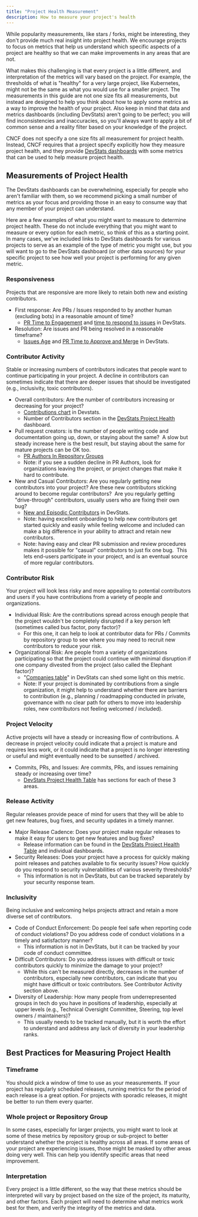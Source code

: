 ```yaml
---
title: "Project Health Measurement"
description: How to measure your project's health
---
```


While popularity measurements, like stars / forks, might be interesting, they
don't provide much real insight into project health. We encourage projects to
focus on metrics that help us understand which specific aspects of a project are
healthy so that we can make improvements in any areas that are not.

What makes this challenging is that every project is a little different, and
interpretation of the metrics will vary based on the project. For example, the
thresholds of what is "healthy" for a very large project, like Kubernetes, might
not be the same as what you would use for a smaller project. The measurements in
this guide are not one size fits all measurements, but instead are designed to
help you think about how to apply some metrics as a way to improve the health of
your project. Also keep in mind that data and metrics dashboards (including
DevStats) aren't going to be perfect; you will find inconsistencies and
inaccuracies, so you'll always want to apply a bit of common sense and a reality
filter based on your knowledge of the project.

CNCF does not specify a one size fits all measurement for project health.
Instead, CNCF requires that a project specify explicitly how they measure
project health, and they provide [DevStats
dashboards](https://all.devstats.cncf.io/d/8/dashboards?orgId=1&refresh=15m)
with some metrics that can be used to help measure project health.

## Measurements of Project Health

The DevStats dashboards can be overwhelming, especially for people who aren't
familiar with them, so we recommend picking a small number of metrics as your
focus and providing those in an easy to consume way that any member of your
project can understand.

Here are a few examples of what you might want to measure to determine project
health. These do not include everything that you might want to measure or every
option for each metric, so think of this as a starting point. In many cases,
we've included links to DevStats dashboards for various projects to serve as an
example of the type of metric you might use, but you will want to go to the
DevStats dashboard (or other data sources) for your specific project to see how
well your project is performing for any given metric.

### Responsiveness

Projects that are responsive are more likely to retain both new and existing
contributors. 

-   First response: Are PRs / Issues responded to by another human (excluding
    bots) in a reasonable amount of time?
    -   [PR Time to Engagement](https://envoy.devstats.cncf.io/d/10/pr-time-to-engagement?orgId=1)
and [time to respond to
issues](https://all.devstats.cncf.io/d/53/projects-health-table?orgId=1) in
DevStats.
-   Resolution: Are issues and PR being resolved in a reasonable timeframe?
    -   [Issues Age](https://k8s.devstats.cncf.io/d/15/issues-age-by-sig-and-repository-groups)
and [PR Time to Approve and Merge](https://k8s.devstats.cncf.io/d/44/pr-time-to-approve-and-merge?orgId=1)
in DevStats.

### Contributor Activity

Stable or increasing numbers of contributors indicates that people want to
continue participating in your project. A decline in contributors can sometimes
indicate that there are deeper issues that should be investigated (e.g.,
inclusivity, toxic contributors).

-   Overall contributors: Are the number of contributors increasing or
    decreasing for your project?
    -   [Contributions chart](https://k8s.devstats.cncf.io/d/74/contributions-chart?orgId=1) in Devstats.
    -   Number of Contributors section in the [DevStats Project Health](https://all.devstats.cncf.io/d/53/projects-health-table?orgId=1) dashboard.
-   Pull request creators: is the number of people writing code and
    documentation going up, down, or staying about the same?  A slow but steady
increase here is the best result, but staying about the same for mature projects
can be OK too.
    -   [PR Authors In Repository Groups](https://prometheus.devstats.cncf.io/d/23/prs-authors-repository-groups?orgId=1&from=now-6M&to=now&var-period=w&var-repogroup_name=All)
    -   Note: if you see a sudden decline in PR Authors, look for organizations
    leaving the project, or project changes that make it hard to contribute.
-   New and Casual Contributors: Are you regularly getting new contributors into
    your project? Are these new contributors sticking around to become regular
contributors?  Are you regularly getting "drive-through" contributors, usually
users who are fixing their own bug?
    -   [New and Episodic Contributors](https://k8s.devstats.cncf.io/d/18/new-and-episodic-pr-contributors?orgId=1)
in DevStats.
    -   Note: having excellent onboarding to help new contributors get started
    quickly and easily while feeling welcome and included can make a big
difference in your ability to attract and retain new contributors.
    -   Note: having easy and clear PR submission and review procedures makes it
    possible for "casual" contributors to just fix one bug.  This lets end-users
participate in your project, and is an eventual source of more regular
contributors.

### Contributor Risk

Your project will look less risky and more appealing to potential contributors
and users if you have contributions from a variety of people and organizations.

-   Individual Risk: Are the contributions spread across enough people that the
    project wouldn't be completely disrupted if a key person left (sometimes
called bus factor, pony factor)?
    -   For this one, it can help to look at contributor data for PRs / Commits by
    repository group to see where you may need to recruit new contributors to
reduce your risk.
-   Organizational Risk: Are people from a variety of organizations
    participating so that the project could continue with minimal disruption if
one company divested from the project (also called the Elephant factor)?
    -   "[Companies table](https://k8s.devstats.cncf.io/d/9/companies-table?orgId=1)" in
DevStats can shed some light on this metric.
    -   Note: If your project is dominated by contributions from a single
    organization, it might help to understand whether there are barriers to
    contribution (e.g., planning / roadmapping conducted in private, governance with
    no clear path for others to move into leadership roles, new contributors not
    feeling welcomed / included).

### Project Velocity

Active projects will have a steady or increasing flow of contributions. A
decrease in project velocity could indicate that a project is mature and
requires less work, or it could indicate that a project is no longer interesting
or useful and might eventually need to be sunsetted / archived.

-   Commits, PRs, and Issues: Are commits, PRs, and issues remaining steady or
    increasing over time?
    -   [DevStats Project Health Table](https://all.devstats.cncf.io/d/53/projects-health-table?orgId=1) has
sections for each of these 3 areas.

### Release Activity

Regular releases provide peace of mind for users that they will be able to get
new features, bug fixes, and security updates in a timely manner.

-   Major Release Cadence: Does your project make regular releases to make it
    easy for users to get new features and bug fixes?
    -   Release information can be found in the [DevStats Project Health Table](https://all.devstats.cncf.io/d/53/projects-health-table?orgId=1) and
individual dashboards.
-   Security Releases: Does your project have a process for quickly making point
    releases and patches available to fix security issues? How quickly do you
respond to security vulnerabilities of various severity thresholds?
    -   This information is not in DevStats, but can be tracked separately by your
    security response team.

### Inclusivity

Being inclusive and welcoming helps projects attract and retain a more diverse
set of contributors.

-   Code of Conduct Enforcement: Do people feel safe when reporting code of
    conduct violations? Do you address code of conduct violations in a timely
and satisfactory manner? 
    -   This information is not in DevStats, but it can be tracked by your code of
    conduct committee.
-   Difficult Contributors: Do you address issues with difficult or toxic
    contributors quickly to minimize the damage to your project?
    -   While this can't be measured directly, decreases in the number of
    contributors, especially new contributors, can indicate that you might have
difficult or toxic contributors. See Contributor Activity section above. 
-   Diversity of Leadership: How many people from underrepresented groups in
    tech do you have in positions of leadership, especially at upper levels
(e.g., Technical Oversight Committee, Steering, top level owners / maintainers)?
    -   This usually needs to be tracked manually, but it is worth the effort to
    understand and address any lack of diversity in your leadership ranks.

## Best Practices for Measuring Project Health

### Timeframe 

You should pick a window of time to use as your measurements. If your project
has regularly scheduled releases, running metrics for the period of each release
is a great option. For projects with sporadic releases, it might be better to
run them every quarter.

### Whole project or Repository Group

In some cases, especially for larger projects, you might want to look at some of
these metrics by repository group or sub-project to better understand whether
the project is healthy across all areas. If some areas of your project are
experiencing issues, those might be masked by other areas doing very well. This
can help you identify specific areas that need improvement.

### Interpretation

Every project is a little different, so the way that these metrics should be
interpreted will vary by project based on the size of the project, its maturity,
and other factors. Each project will need to determine what metrics work best
for them, and verify the integrity of the metrics and data.
